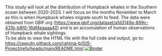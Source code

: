This study will look at the distribution of Humpback whales in the Southern ocean between 2020-2023. I will focus on the months November to March as this is when Humpback whales migrate south to feed. The data were obtained from GBIF.org (https://www.gbif.org/dataset/a1d3149a-899c-431b-b8f0-16df4eaaaa40) and is an accumulation of human observations of Humpback whale sightings.     
To be able to view the HTML file with the full code and output, go to: https://rawcdn.githack.com/rahima-b/GIS-Project/refs/heads/main/README.html 
[![Binder](https://mybinder.org/badge_logo.svg)](https://mybinder.org/v2/gh/rahima-b/GIS-Project.git/HEAD)
